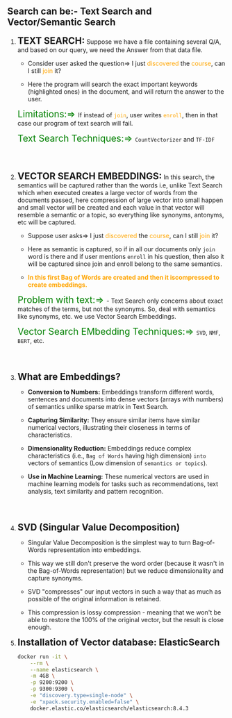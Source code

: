 ## Search can be:- Text Search and Vector/Semantic Search
1. <b style="font-size:1.5em"> TEXT SEARCH:</b>
 Suppose we have a file containing several Q/A, and based on our query, we need the Answer from that data file.

     * Consider user asked the question=>  I just <span style="color:orange">discovered</span> the <span style="color:orange">course</span>, can I still <span style="color:orange">join</span> it?

     * Here the program will search the exact important keywords (highlighted ones) in the document, and will return the answer to the user.

    <span style="color:green; font-size:1.5em">Limitations:=> </span> If instead of <span style="color:orange">`join`</span>, user writes <span style="color:orange">`enroll`</span>, then in that case our program of text search will fail.

    <span style="color:green; font-size:1.5em">Text Search Techniques:=> </span> `CountVectorizer` and `TF-IDF`
<br>
<br>

2. <b style="font-size:1.5em"> VECTOR SEARCH EMBEDDINGS:</b> In this search, the semantics will be captured rather than the words i.e, unlike Text Search which when executed creates a large vector of words from the documents passed, here compression of large vector into small happen and small vector will be created and each value in that vector will resemble a semantic or a topic, so everything like synonyms, antonyms, etc will be captured. 

    * Suppose user asks=> I just <span style="color:orange">discovered</span> the <span style="color:orange">course</span>, can I still <span style="color:orange">join</span> it?

    * Here as semantic is captured, so if in all our documents only `join` word is there and if user mentions `enroll` in his question, then also it will be captured since join and enroll belong to the same semantics.  

    * <b style="color:orange">In this first Bag of Words are created and then it iscompressed to create embeddings.</b>

    <span style="color:green; font-size:1.5em">Problem with text:=> </span> - Text Search only concerns about exact matches of the terms, but not the synonyms. So, deal with semantics like synonyms, etc. we use Vector Search Embeddings.

    <span style="color:green; font-size:1.5em">Vector Search EMbedding Techniques:=> </span> `SVD`, `NMF`, `BERT`, etc.
<br>
<br>

3. <b style="font-size:1.5em"> What are Embeddings? </b>

    * <b>Conversion to Numbers:</b> Embeddings transform different words, sentences and documents into dense vectors (arrays with numbers) of semantics unlike sparse matrix in Text Search.

    * <b>Capturing Similarity:</b> They ensure similar items have similar numerical vectors, illustrating their closeness in terms of characteristics.

    * <b>Dimensionality Reduction:</b> Embeddings reduce complex characteristics (i.e., `Bag of Words` having high dimension) `into` vectors of semantics (Low dimension of `semantics or topics`).
    
    * <b>Use in Machine Learning:</b> These numerical vectors are used in machine learning models for tasks such as recommendations, text analysis,  text similarity and pattern recognition.
<br>
<br>

4. <b style="font-size:1.5em"> SVD (Singular Value Decomposition) </b>

    * Singular Value Decomposition is the simplest way to turn Bag-of-Words representation into embeddings.

    * This way we still don't preserve the word order (because it wasn't in the Bag-of-Words representation) but we reduce dimensionality and capture synonyms.

    * SVD "compresses" our input vectors in such a way that as much as possible of the original information is retained.

    * This compression is lossy compression - meaning that we won't be able to restore the 100% of the original vector, but the result is close enough.


5. <b style="font-size:1.5em"> Installation of Vector database: ElasticSearch </b>

    ```bash
    docker run -it \
        --rm \
        --name elasticsearch \
        -m 4GB \
        -p 9200:9200 \
        -p 9300:9300 \
        -e "discovery.type=single-node" \
        -e "xpack.security.enabled=false" \
        docker.elastic.co/elasticsearch/elasticsearch:8.4.3

    ```